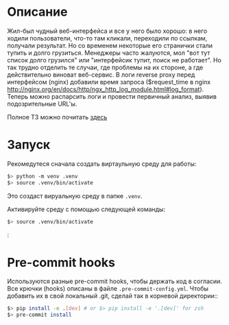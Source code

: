 # Описание
Жил-был чудный веб-интерфейса и все у него было хорошо: в него ходили
пользователи, что-то там кликали, переходили по ссылкам, получали результат. Но
со временем некоторые его странички стали тупить и долго грузиться. Менеджеры
часто жалуются, мол "вот тут список долго грузился" или "интерфейсик тупит,
поиск не работает". Но так трудно отделить те случаи, где проблемы на их стороне,
а где действительно виноват веб-сервис. В логи reverse proxy перед интерфейсом
(nginx) добавили время запроса ($request_time в nginx
http://nginx.org/en/docs/http/ngx_http_log_module.html#log_format). Теперь можно
распарсить логи и провести первичный анализ, выявив подозрительные URL'ы.

Полное TЗ можно почитать [здесь](homework.pdf)

# Запуск
Рекомедутеся сначала создать виртаульную среду для работы:
```bash
$> python -m venv .venv
$> source .venv/bin/activate
```
Это создаст вируальную среду в папке `.venv`.

Активируйте срeду с помощью следующей команды:
```bash
$> source .venv/bin/activate
```

:

# Pre-commit hooks
Используются разные pre-commit hooks, чтобы держать код в согласии. Все крючки (hooks) описаны в файле
`.pre-commit-config.yml`. Чтобы добавить их в свой локальный .git, сделай так
в корневой директории::
```bash
$> pip install -e .[dev] # or $> pip install -e '.[dev]' for zsh
$> pre-commit install
```
